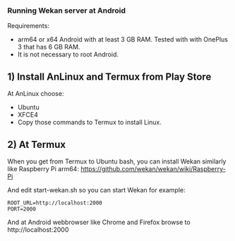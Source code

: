 ### Running Wekan server at Android

Requirements:
- arm64 or x64 Android with at least 3 GB RAM. Tested with with OnePlus 3 that has 6 GB RAM.
- It is not necessary to root Android.

## 1) Install AnLinux and Termux from Play Store

At AnLinux choose:
- Ubuntu
- XFCE4
- Copy those commands to Termux to install Linux.

## 2) At Termux

When you get from Termux to Ubuntu bash, you can install Wekan similarly like Raspberry Pi arm64:
https://github.com/wekan/wekan/wiki/Raspberry-Pi

And edit start-wekan.sh so you can start Wekan for example:
```
ROOT_URL=http://localhost:2000
PORT=2000
```
And at Android webbrowser like Chrome and Firefox browse to http://localhost:2000